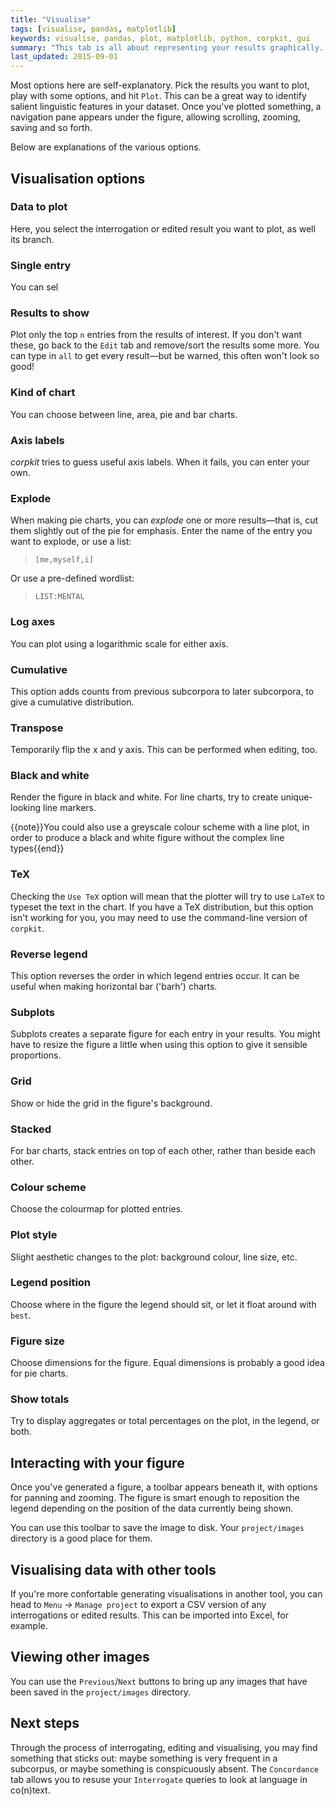 ```yaml
---
title: "Visualise"
tags: [visualise, pandas, matplotlib]
keywords: visualise, pandas, plot, matplotlib, python, corpkit, gui
summary: "This tab is all about representing your results graphically. You should be able to generate publication-quality figures without needing to export the data from the tool."
last_updated: 2015-09-01
---
```


Most options here are self-explanatory. Pick the results you want to plot, play with some options, and hit `Plot`. This can be a great way to identify salient linguistic features in your dataset. Once you've plotted something, a navigation pane appears under the figure, allowing scrolling, zooming, saving and so forth.

Below are explanations of the various options.

## Visualisation options

### Data to plot

Here, you select the interrogation or edited result you want to plot, as well its branch.

### Single entry

You can sel
### Results to show

Plot only the top `n` entries from the results of interest. If you don't want these, go back to the `Edit` tab and remove/sort the results some more. You can type in `all` to get every result&mdash;but be warned, this often won't look so good!

### Kind of chart

You can choose between line, area, pie and bar charts.

### Axis labels

*corpkit* tries to guess useful axis labels. When it fails, you can enter your own.

### Explode

When making pie charts, you can *explode* one or more results&mdash;that is, cut them slightly out of the pie for emphasis. Enter the name of the entry you want to explode, or use a list:

> `[me,myself,i]`

Or use a pre-defined wordlist:

> `LIST:MENTAL`

### Log axes

You can plot using a logarithmic scale for either axis.

### Cumulative

This option adds counts from previous subcorpora to later subcorpora, to give a cumulative distribution.

### Transpose

Temporarily flip the x and y axis. This can be performed when editing, too.

### Black and white

Render the figure in black and white. For line charts, try to create unique-looking line markers.

{{note}}You could also use a greyscale colour scheme with a line plot, in order to produce a black and white figure without the complex line types{{end}}

### TeX 

Checking the `Use TeX` option will mean that the plotter will try to use `LaTeX` to typeset the text in the chart. If you have a TeX distribution, but this option isn't working for you, you may need to use the command-line version of `corpkit`.

### Reverse legend

This option reverses the order in which legend entries occur. It can be useful when making horizontal bar ('barh') charts.

### Subplots

Subplots creates a separate figure for each entry in your results. You might have to resize the figure a little when using this option to give it sensible proportions.

### Grid

Show or hide the grid in the figure's background.

### Stacked

For bar charts, stack entries on top of each other, rather than beside each other.

### Colour scheme

Choose the colourmap for plotted entries.

### Plot style

Slight aesthetic changes to the plot: background colour, line size, etc.

### Legend position

Choose where in the figure the legend should sit, or let it float around with `best`.

### Figure size

Choose dimensions for the figure. Equal dimensions is probably a good idea for pie charts.

### Show totals

Try to display aggregates or total percentages on the plot, in the legend, or both.

## Interacting with your figure

Once you've generated a figure, a toolbar appears beneath it, with options for panning and zooming. The figure is smart enough to reposition the legend depending on the position of the data currently being shown.

You can use this toolbar to save the image to disk. Your `project/images` directory is a good place for them.

## Visualising data with other tools

If you're more confortable generating visualisations in another tool, you can head to `Menu` &rarr; `Manage project` to export a CSV version of any interrogations or edited results. This can be imported into Excel, for example.

## Viewing other images

You can use the `Previous`/`Next` buttons to bring up any images that have been saved in the `project/images` directory.

## Next steps

Through the process of interrogating, editing and visualising, you may find something that sticks out: maybe something is very frequent in a subcorpus, or maybe something is conspicuously absent. The `Concordance` tab allows you to resuse your `Interrogate` queries to look at language in co(n)text.
